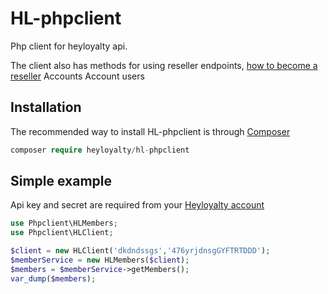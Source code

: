 # HL-phpclient
Php client for heyloyalty api.

The client also has methods for using reseller endpoints, [how to become a reseller](http://heyloyalty.com/partner)
Accounts
Account users

## Installation
The recommended way to install HL-phpclient is through [Composer](https://getcomposer.org)
```php
composer require heyloyalty/hl-phpclient
```
## Simple example
Api key and secret are required from your [Heyloyalty account](http://heyloyalty.com)
```php
use Phpclient\HLMembers;
use Phpclient\HLClient;

$client = new HLClient('dkdndssgs','476yrjdnsgGYFTRTDDD');
$memberService = new HLMembers($client);
$members = $memberService->getMembers();
var_dump($members);
```
